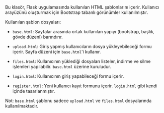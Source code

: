 Bu klasör, Flask uygulamasında kullanılan HTML şablonlarını içerir. Kullanıcı arayüzünü oluşturmak için Bootstrap tabanlı görünümler kullanılmıştır.

Kullanılan şablon dosyaları:

- `base.html`: Sayfalar arasında ortak kullanılan yapıyı (bootstrap, başlık, gövde düzeni) barındırır. 

- `upload.html`: Giriş yapmış kullanıcıların dosya yükleyebileceği formu içerir. Sayfa düzeni için `base.html`'i kullanır.

- `files.html`: Kullanıcının yüklediği dosyaları listeler, indirme ve silme işlemleri yapılabilir. `base.html` üzerine kuruludur.

- `login.html`: Kullanıcının giriş yapabileceği formu içerir. 

- `register.html`: Yeni kullanıcı kayıt formunu içerir. `login.html` gibi kendi içinde tasarlanmıştır.

Not: `base.html` şablonu sadece `upload.html` ve `files.html` dosyalarında kullanılmaktadır.

